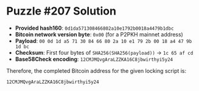 # Puzzle #207 Solution

- **Provided hash160**: `0d1da571308466802a10e1792b0018a4479b1dbc`
- **Bitcoin network version byte**: `0x00` (for a P2PKH mainnet address)
- **Payload**: `00 0d 1d a5 71 30 84 66 80 2a 10 e1 79 2b 00 18 a4 47 9b 1d bc`
- **Checksum**: First four bytes of `SHA256(SHA256(payload))` → `1c 65 af cd`
- **Base58Check encoding**: `12CMJMQvgAraLZZKA16C8jbwirthyi5y24`

Therefore, the completed Bitcoin address for the given locking script is:

```
12CMJMQvgAraLZZKA16C8jbwirthyi5y24
```
